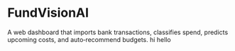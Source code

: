 # FundVisionAI
A web dashboard that imports bank transactions, classifies spend, predicts upcoming costs, and auto‑recommend budgets.
hi hello
